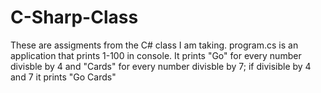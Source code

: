 # C-Sharp-Class
These are assigments from the C# class I am taking.
program.cs is an application that prints 1-100 in console. 
It prints "Go" for every number divisble by 4 and "Cards" for every number divisble by 7; if divisible by 4 and 7 it prints "Go Cards"

